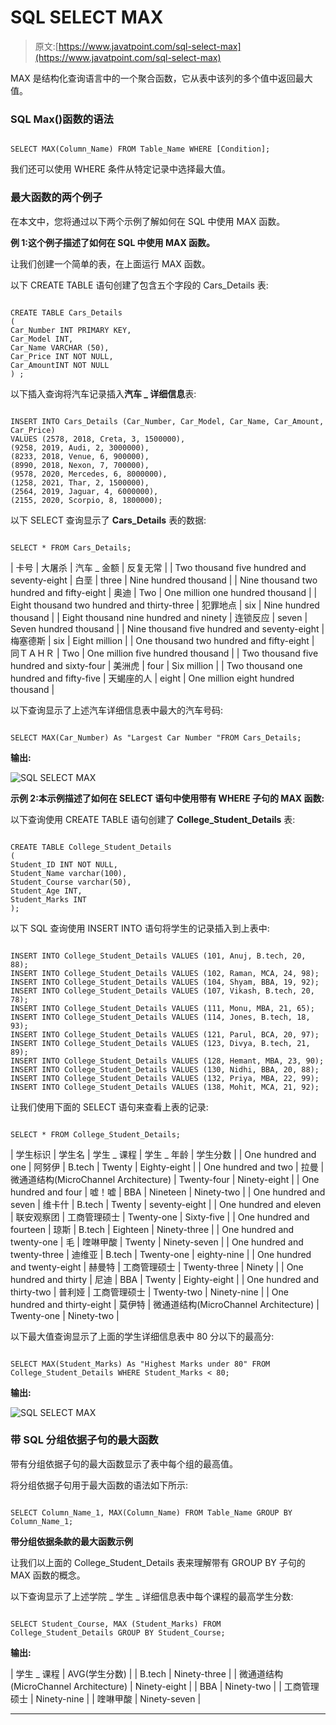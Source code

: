 # SQL SELECT MAX

> 原文:[https://www.javatpoint.com/sql-select-max](https://www.javatpoint.com/sql-select-max)

MAX 是结构化查询语言中的一个聚合函数，它从表中该列的多个值中返回最大值。

### SQL Max()函数的语法

```

SELECT MAX(Column_Name) FROM Table_Name WHERE [Condition];

```

我们还可以使用 WHERE 条件从特定记录中选择最大值。

### 最大函数的两个例子

在本文中，您将通过以下两个示例了解如何在 SQL 中使用 MAX 函数。

**例 1:这个例子描述了如何在 SQL 中使用 MAX 函数。**

让我们创建一个简单的表，在上面运行 MAX 函数。

以下 CREATE TABLE 语句创建了包含五个字段的 Cars_Details 表:

```

CREATE TABLE Cars_Details
(
Car_Number INT PRIMARY KEY,
Car_Model INT,
Car_Name VARCHAR (50),
Car_Price INT NOT NULL,
Car_AmountINT NOT NULL
) ;

```

以下插入查询将汽车记录插入**汽车 _ 详细信息**表:

```

INSERT INTO Cars_Details (Car_Number, Car_Model, Car_Name, Car_Amount, Car_Price) 
VALUES (2578, 2018, Creta, 3, 1500000),
(9258, 2019, Audi, 2, 3000000), 
(8233, 2018, Venue, 6, 900000),
(8990, 2018, Nexon, 7, 700000),
(9578, 2020, Mercedes, 6, 8000000),
(1258, 2021, Thar, 2, 1500000),
(2564, 2019, Jaguar, 4, 6000000),
(2155, 2020, Scorpio, 8, 1800000);

```

以下 SELECT 查询显示了 **Cars_Details** 表的数据:

```

SELECT * FROM Cars_Details;

```

| 卡号 | 大屠杀 | 汽车 _ 金额 | 反复无常 |
| Two thousand five hundred and seventy-eight | 白垩 | three | Nine hundred thousand |
| Nine thousand two hundred and fifty-eight | 奥迪 | Two | One million one hundred thousand |
| Eight thousand two hundred and thirty-three | 犯罪地点 | six | Nine hundred thousand |
| Eight thousand nine hundred and ninety | 连锁反应 | seven | Seven hundred thousand |
| Nine thousand five hundred and seventy-eight | 梅塞德斯 | six | Eight million |
| One thousand two hundred and fifty-eight | 同ＴＡＨＲ | Two | One million five hundred thousand |
| Two thousand five hundred and sixty-four | 美洲虎 | four | Six million |
| Two thousand one hundred and fifty-five | 天蝎座的人 | eight | One million eight hundred thousand |

以下查询显示了上述汽车详细信息表中最大的汽车号码:

```

SELECT MAX(Car_Number) As "Largest Car Number "FROM Cars_Details;

```

**输出:**

![SQL SELECT MAX](../Images/3ad4081f3892c8a3b6a7d8dbea40ca67.png)

**示例 2:本示例描述了如何在 SELECT 语句中使用带有 WHERE 子句的 MAX 函数:**

以下查询使用 CREATE TABLE 语句创建了 **College_Student_Details** 表:

```

CREATE TABLE College_Student_Details
(
Student_ID INT NOT NULL, 
Student_Name varchar(100),
Student_Course varchar(50),
Student_Age INT, 
Student_Marks INT
); 

```

以下 SQL 查询使用 INSERT INTO 语句将学生的记录插入到上表中:

```

INSERT INTO College_Student_Details VALUES (101, Anuj, B.tech, 20, 88);
INSERT INTO College_Student_Details VALUES (102, Raman, MCA, 24, 98);
INSERT INTO College_Student_Details VALUES (104, Shyam, BBA, 19, 92);
INSERT INTO College_Student_Details VALUES (107, Vikash, B.tech, 20, 78);
INSERT INTO College_Student_Details VALUES (111, Monu, MBA, 21, 65);
INSERT INTO College_Student_Details VALUES (114, Jones, B.tech, 18, 93);
INSERT INTO College_Student_Details VALUES (121, Parul, BCA, 20, 97);
INSERT INTO College_Student_Details VALUES (123, Divya, B.tech, 21, 89);
INSERT INTO College_Student_Details VALUES (128, Hemant, MBA, 23, 90);
INSERT INTO College_Student_Details VALUES (130, Nidhi, BBA, 20, 88);
INSERT INTO College_Student_Details VALUES (132, Priya, MBA, 22, 99);
INSERT INTO College_Student_Details VALUES (138, Mohit, MCA, 21, 92);

```

让我们使用下面的 SELECT 语句来查看上表的记录:

```

SELECT * FROM College_Student_Details;

```

| 学生标识 | 学生名 | 学生 _ 课程 | 学生 _ 年龄 | 学生分数 |
| One hundred and one | 阿努伊 | B.tech | Twenty | Eighty-eight |
| One hundred and two | 拉曼 | 微通道结构(MicroChannel Architecture) | Twenty-four | Ninety-eight |
| One hundred and four | 嘘！嘘 | BBA | Nineteen | Ninety-two |
| One hundred and seven | 维卡什 | B.tech | Twenty | seventy-eight |
| One hundred and eleven | 联安观察团 | 工商管理硕士 | Twenty-one | Sixty-five |
| One hundred and fourteen | 琼斯 | B.tech | Eighteen | Ninety-three |
| One hundred and twenty-one | 毛 | 喹啉甲酸 | Twenty | Ninety-seven |
| One hundred and twenty-three | 迪维亚 | B.tech | Twenty-one | eighty-nine |
| One hundred and twenty-eight | 赫曼特 | 工商管理硕士 | Twenty-three | Ninety |
| One hundred and thirty | 尼迪 | BBA | Twenty | Eighty-eight |
| One hundred and thirty-two | 普利娅 | 工商管理硕士 | Twenty-two | Ninety-nine |
| One hundred and thirty-eight | 莫伊特 | 微通道结构(MicroChannel Architecture) | Twenty-one | Ninety-two |

以下最大值查询显示了上面的学生详细信息表中 80 分以下的最高分:

```

SELECT MAX(Student_Marks) As "Highest Marks under 80" FROM College_Student_Details WHERE Student_Marks < 80;

```

**输出:**

![SQL SELECT MAX](../Images/dd7ae0603cbc7f404e8220c27658b9bc.png)

### 带 SQL 分组依据子句的最大函数

带有分组依据子句的最大函数显示了表中每个组的最高值。

将分组依据子句用于最大函数的语法如下所示:

```

SELECT Column_Name_1, MAX(Column_Name) FROM Table_Name GROUP BY Column_Name_1;

```

**带分组依据条款的最大函数示例**

让我们以上面的 College_Student_Details 表来理解带有 GROUP BY 子句的 MAX 函数的概念。

以下查询显示了上述学院 _ 学生 _ 详细信息表中每个课程的最高学生分数:

```

SELECT Student_Course, MAX (Student_Marks) FROM College_Student_Details GROUP BY Student_Course;

```

**输出:**

| 学生 _ 课程 | AVG(学生分数) |
| B.tech | Ninety-three |
| 微通道结构(MicroChannel Architecture) | Ninety-eight |
| BBA | Ninety-two |
| 工商管理硕士 | Ninety-nine |
| 喹啉甲酸 | Ninety-seven |

* * *